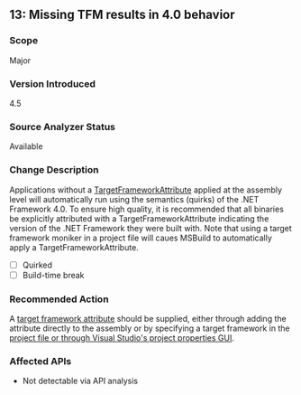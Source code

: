 ## 13: Missing TFM results in 4.0 behavior

### Scope
Major

### Version Introduced
4.5

### Source Analyzer Status
Available

### Change Description
Applications without a [TargetFrameworkAttribute](https://msdn.microsoft.com/en-us/library/system.runtime.versioning.targetframeworkattribute(v=vs.110).aspx) applied at the assembly level will automatically run using the semantics (quirks) of the .NET Framework 4.0. To ensure high quality, it is recommended that all binaries be explicitly attributed with a TargetFrameworkAttribute indicating the version of the .NET Framework they were built with. Note that using a target framework moniker in a project file will caues MSBuild to automatically apply a TargetFrameworkAttribute.

- [ ] Quirked
- [ ] Build-time break

### Recommended Action
A [target framework attribute](https://msdn.microsoft.com/en-us/library/system.runtime.versioning.targetframeworkattribute(v=vs.110).aspx) should be supplied, either through adding the attribute directly to the assembly or by specifying a target framework in the [project file or through Visual Studio's project properties GUI](http://blogs.msdn.com/b/visualstudio/archive/2010/05/19/visual-studio-managed-multi-targeting-part-1-concepts-target-framework-moniker-target-framework.aspx).

### Affected APIs
* Not detectable via API analysis
